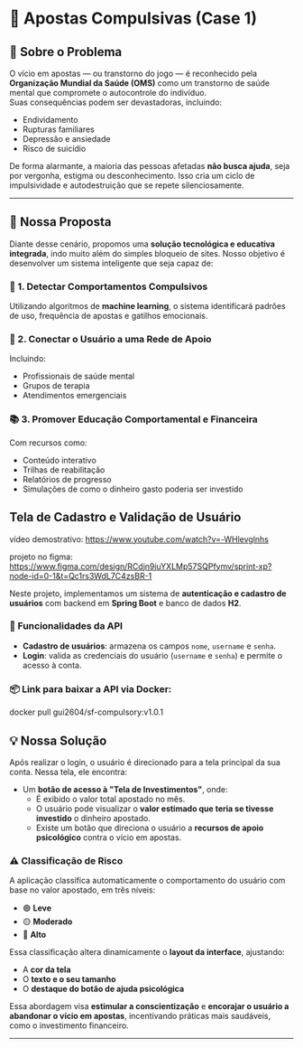 # 🎰 Apostas Compulsivas (Case 1)

## 🧠 Sobre o Problema

O vício em apostas — ou transtorno do jogo — é reconhecido pela **Organização Mundial da Saúde (OMS)** como um transtorno de saúde mental que compromete o autocontrole do indivíduo.  
Suas consequências podem ser devastadoras, incluindo:

- Endividamento  
- Rupturas familiares  
- Depressão e ansiedade  
- Risco de suicídio  

De forma alarmante, a maioria das pessoas afetadas **não busca ajuda**, seja por vergonha, estigma ou desconhecimento. Isso cria um ciclo de impulsividade e autodestruição que se repete silenciosamente.

---

## 🎯 Nossa Proposta

Diante desse cenário, propomos uma **solução tecnológica e educativa integrada**, indo muito além do simples bloqueio de sites. Nosso objetivo é desenvolver um sistema inteligente que seja capaz de:

### 🧠 1. Detectar Comportamentos Compulsivos

Utilizando algoritmos de **machine learning**, o sistema identificará padrões de uso, frequência de apostas e gatilhos emocionais.

### 🤝 2. Conectar o Usuário a uma Rede de Apoio

Incluindo:

- Profissionais de saúde mental  
- Grupos de terapia  
- Atendimentos emergenciais

### 📚 3. Promover Educação Comportamental e Financeira

Com recursos como:

- Conteúdo interativo  
- Trilhas de reabilitação  
- Relatórios de progresso  
- Simulações de como o dinheiro gasto poderia ser investido

##  Tela de Cadastro e Validação de Usuário

vídeo demostrativo: https://www.youtube.com/watch?v=-WHlevglnhs

projeto no figma: https://www.figma.com/design/RCdjn9juYXLMp57SQPfymv/sprint-xp?node-id=0-1&t=Qc1rs3WdL7C4zsBR-1

Neste projeto, implementamos um sistema de **autenticação e cadastro de usuários** com backend em **Spring Boot** e banco de dados **H2**.

### 🔐 Funcionalidades da API

- **Cadastro de usuários**: armazena os campos `nome`, `username` e `senha`.
- **Login**: valida as credenciais do usuário (`username` e `senha`) e permite o acesso à conta.

### 📦 Link para baixar a API via Docker:
docker pull gui2604/sf-compulsory:v1.0.1

## 💡 Nossa Solução

Após realizar o login, o usuário é direcionado para a tela principal da sua conta. Nessa tela, ele encontra:

- Um **botão de acesso à "Tela de Investimentos"**, onde:
  - É exibido o valor total apostado no mês.
  - O usuário pode visualizar o **valor estimado que teria se tivesse investido** o dinheiro apostado.
  - Existe um botão que direciona o usuário a **recursos de apoio psicológico** contra o vício em apostas.

### ⚠️ Classificação de Risco

A aplicação classifica automaticamente o comportamento do usuário com base no valor apostado, em três níveis:

- 🟢 **Leve**
- 🟡 **Moderado**
- 🔴 **Alto**

Essa classificação altera dinamicamente o **layout da interface**, ajustando:

- A **cor da tela**
- O **texto e o seu tamanho**
- O **destaque do botão de ajuda psicológica**

Essa abordagem visa **estimular a conscientização** e **encorajar o usuário a abandonar o vício em apostas**, incentivando práticas mais saudáveis, como o investimento financeiro.

---
